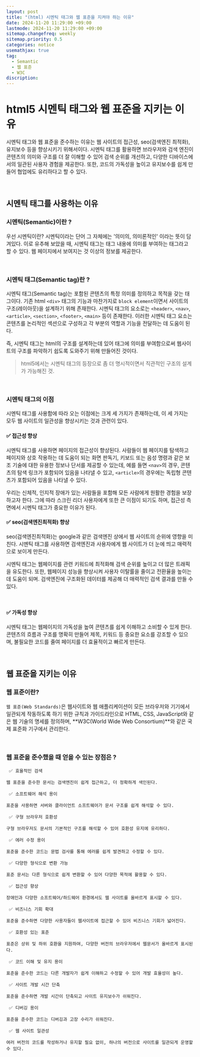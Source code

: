 ```yaml
---
layout: post
title: "(html) 시멘틱 태그와 웹 표준을 지켜야 하는 이유"
date: 2024-11-20 11:29:00 +09:00
lastmode: 2024-11-20 11:29:00 +09:00
sitemap.changefreq: weekly
sitemap.priority: 0.5
categories: notice
usemathjax: true
tag:
  - Semantic
  - 웹 표준
  - W3C
discription:
---
```


# html5 시멘틱 태그와 웹 표준을 지키는 이유

시멘틱 태그와 웹 표준을 준수하는 이유는 웹 사이트의 접근성, seo(검색엔진 최적화), 유지보수 등을 향상시키기 위해서이다. 시멘틱 태그를 활용하면 브라우저와 검색 엔진이 콘텐츠의 의미와 구조를 더 잘 이해할 수 있어 검색 순위를 개선하고, 다양한 디바이스에서의 일관된 사용자 경험을 제공한다. 또한, 코드의 가독성을 높이고 유지보수를 쉽게 만들어 협업에도 유리하다고 할 수 있다.

<br>

## 시멘틱 태그를 사용하는 이유

### 시멘틱(Semantic)이란 ?

우선 시멘틱이란? 시멘틱이라는 단어 그 자체에는 '의미의, 의미론적인' 이라는 뜻이 담겨있다. 이로 유추해 보았을 때, 시멘틱 태그는 태그 내용에 의미를 부여하는 태그라고 할 수 있다. 웹 페이지에서 보여지는 것 이상의 정보를 제공한다.

<br>

### 시멘틱 태그(Semantic tag)란 ?

시멘틱 태그(Semantic tag)는 포함된 콘텐츠의 특정 의미를 정의하고 목적을 갖는 태그이다. 기존 html `<div>` 태그의 기능과 마찬가지로 `block element`이면서 사이트의 구조(레이아웃)을 설계하기 위해 존재한다. 시멘틱 태그의 요소로는 `<header>`, `<nav>`, `<article>`, `<section>`, `<footer>`, `<main>` 등이 존재한다. 이러한 시멘틱 태그 요소는 콘텐츠를 논리적인 섹션으로 구성하고 각 부분의 역할과 기능을 전달하는 데 도움이 된다.

즉, 시멘틱 태그는 html의 구조를 설계하는데 있어 태그에 의미를 부여함으로써 웹사이트의 구조를 파악하기 쉽도록 도와주기 위해 만들어진 것이다.

> html5에서는 시멘틱 태그의 등장으로 좀 더 명시적이면서 직관적인 구조의 설계가 가능해진 것.

<br>

### 시멘틱 태그의 이점

시멘틱 태그를 사용함에 따라 오는 이점에는 크게 세 가지가 존재하는데, 이 세 가지는 모두 웹 사이트의 일관성을 향상시키는 것과 관련이 있다.

#### ✅ 접근성 향상

시멘틱 태그를 사용하면 페이지의 접근성이 향상된다. 사람들이 웹 페이지를 탐색하고 페이지와 상호 작용하는 데 도움이 되는 화면 판독기, 키보드 또는 음성 명령과 같은 보조 기술에 대한 유용한 정보나 단서를 제공할 수 있는데, 예를 들면 `<nav>`의 경우, 콘텐츠의 탐색 링크가 포함되어 있음을 나타낼 수 있고, `<article>`의 경우에는 독립형 콘텐츠가 포함되어 있음을 나타낼 수 있다.

우리는 신체적, 인지적 장애가 있는 사람들을 포함해 모든 사람에게 원활한 경험을 보장하고자 한다. 그에 따라 스크린 리더 사용자에게 또한 큰 이점이 되기도 하며, 접근성 측면에서 시멘틱 태그가 중요한 이유가 된다.

#### ✅ seo(검색엔진최적화) 향상

seo(검색엔진최적화)는 google과 같은 검색엔진 상에서 웹 사이트의 순위에 영향을 미친다. 시멘틱 태그를 사용하면 검색엔진과 사용자에게 웹 사이트가 더 눈에 띄고 매력적으로 보이게 만든다.

시멘틱 태그는 웹페이지를 관련 키워드에 최적화해 검색 순위를 높이고 더 많은 트래픽을 유도한다. 또한, 웹페이지 성능을 향상시켜 사용자 이탈률을 줄이고 전환율을 높이는 데 도움이 되며. 검색엔진에 구조화된 데이터를 제공해 더 매력적인 검색 결과를 만들 수 있다.

<br>

#### ✅ 가독성 향상

시멘틱 태그는 웹페이지의 가독성을 높여 콘텐츠를 쉽게 이해하고 소비할 수 있게 한다. 콘텐츠의 흐름과 구조를 명확히 만들어 제목, 키워드 등 중요한 요소를 강조할 수 있으며, 불필요한 코드를 줄여 페이지를 더 효율적이고 빠르게 만든다.

<br>

## 웹 표준을 지키는 이유

### 웹 표준이란?

`웹 표준(Web Standards)`은 웹사이트와 웹 애플리케이션이 모든 브라우저와 기기에서 일관되게 작동하도록 하기 위한 규칙과 가이드라인으로 HTML, CSS, JavaScript와 같은 웹 기술의 명세를 정의하며, **W3C(World Wide Web Consortium)**와 같은 국제 표준화 기구에서 관리한다.

<br>

### 웹 표준을 준수했을 때 얻을 수 있는 장점은 ?

```
 ✅ 효율적인 검색

웹 표준을 준수한 문서는 검색엔진이 쉽게 접근하고, 더 정확하게 색인된다.

 ✅ 소프트웨어 해석 용이

표준을 사용하면 서버와 클라이언트 소프트웨어가 문서 구조를 쉽게 해석할 수 있다.

 ✅ 구형 브라우저 호환성

구형 브라우저도 문서의 기본적인 구조를 해석할 수 있어 호환성 유지에 유리하다.

 ✅ 에러 수정 용이

표준을 준수한 코드는 문법 검사를 통해 에러를 쉽게 발견하고 수정할 수 있다.

 ✅ 다양한 형식으로 변환 가능

표준 문서는 다른 형식으로 쉽게 변환할 수 있어 다양한 목적에 활용할 수 있다.

 ✅ 접근성 향상

장애인과 다양한 소프트웨어/하드웨어 환경에서도 웹 사이트를 올바르게 표시할 수 있다.

 ✅ 비즈니스 기회 확대

표준을 준수하면 다양한 사용자들이 웹사이트에 접근할 수 있어 비즈니스 기회가 넓어진다.

 ✅ 호환성 있는 표준

표준은 상위 및 하위 호환을 지원하여, 다양한 버전의 브라우저에서 웹문서가 올바르게 표시된다.

 ✅ 코드 이해 및 유지 용이

표준을 준수한 코드는 다른 개발자가 쉽게 이해하고 수정할 수 있어 개발 효율성이 높다.

 ✅ 사이트 개발 시간 단축

표준을 준수하면 개발 시간이 단축되고 사이트 유지보수가 쉬워진다.

 ✅ 디버깅 용이

표준을 준수한 코드는 디버깅과 고장 수리가 쉬워진다.

 ✅ 웹 사이트 일관성

여러 버전의 코드를 작성하거나 유지할 필요 없이, 하나의 버전으로 사이트를 일관되게 운영할 수 있다.
```
